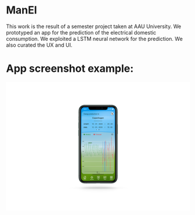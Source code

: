 # ManEl
This work is the result of a semester project taken at AAU University. We prototyped an app for the prediction of the electrical domestic consumption. 
We exploited a LSTM neural network for the prediction. We also curated the UX and UI.

# App screenshot example:
![Alt text](https://github.com/95gas/ManEl/blob/main/Mockuped/9_timeslots.png)
